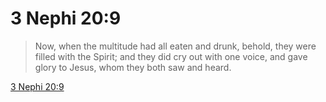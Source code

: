 # 3 Nephi 20:9

> Now, when the multitude had all eaten and drunk, behold, they were filled with the Spirit; and they did cry out with one voice, and gave glory to Jesus, whom they both saw and heard.

[3 Nephi 20:9](https://www.churchofjesuschrist.org/study/scriptures/bofm/3-ne/20?lang=eng&id=p9#p9)


